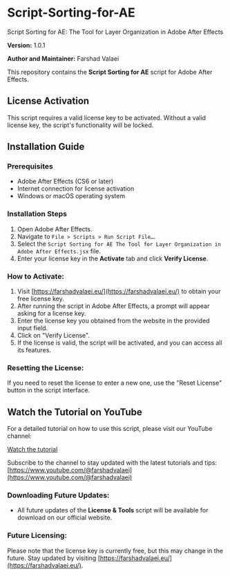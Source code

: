 # Script-Sorting-for-AE
Script Sorting for AE: The Tool for Layer Organization in Adobe After Effects

**Version:** 1.0.1  

**Author and Maintainer:** Farshad Valaei

This repository contains the **Script Sorting for AE** script for Adobe After Effects.

## License Activation

This script requires a valid license key to be activated. Without a valid license key, the script's functionality will be locked.
## Installation Guide

### Prerequisites
- Adobe After Effects (CS6 or later)
- Internet connection for license activation
- Windows or macOS operating system

### Installation Steps
1. Open Adobe After Effects.
2. Navigate to `File > Scripts > Run Script File…`.
3. Select the `Script Sorting for AE The Tool for Layer Organization in Adobe After Effects.jsx` file.
4. Enter your license key in the **Activate** tab and click **Verify License**.

### How to Activate:
1. Visit [https://farshadvalaei.eu/](https://farshadvalaei.eu/) to obtain your free license key.
2. After running the script in Adobe After Effects, a prompt will appear asking for a license key.
3. Enter the license key you obtained from the website in the provided input field.
4. Click on "Verify License".
5. If the license is valid, the script will be activated, and you can access all its features.

### Resetting the License:
If you need to reset the license to enter a new one, use the "Reset License" button in the script interface.


## Watch the Tutorial on YouTube

For a detailed tutorial on how to use this script, please visit our YouTube channel:

[Watch the tutorial](https://www.youtube.com/@farshadvalaei)

Subscribe to the channel to stay updated with the latest tutorials and tips:
[https://www.youtube.com/@farshadvalaei](https://www.youtube.com/@farshadvalaei)


### Downloading Future Updates:
- All future updates of the **License & Tools** script will be available for download on our official website.
### Future Licensing:
Please note that the license key is currently free, but this may change in the future. Stay updated by visiting [https://farshadvalaei.eu/](https://farshadvalaei.eu/).
